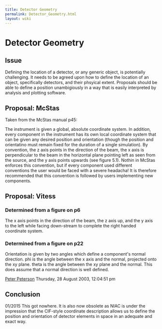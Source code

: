 ```yaml
---
title: Detector Geometry
permalink: Detector_Geometry.html
layout: wiki
---
```

Detector Geometry
=================

Issue
-----

Defining the location of a detector, or any generic object, is
potentially challenging. It needs to be agreed upon how to define the
location of an object, specifically detectors, and their phsyical
extent. Proposals should be able to define a position unambigiously in a
way that is easily interpreted by analysis and plotting software.

Proposal: McStas
----------------

Taken from the McStas manual p45:

The instrument is given a global, absolute coordinate system. In
addition, every component in the instrument has its own local coordinate
system that can be given any desired position and orientation (though
the position and orientatino must remain fixed for the duration of a
single simulation). By convention, the z axis points in the direction of
the beam, the x axis is perpendicular to the beam in the horizontal
plane pointing left as seen from the source, and the y axis points
upwards (see figure 5.1). Nothin in McStas enforces this convention, but
if every component used different conventions the user would be faced
with a severe headacha! It is therefore recommended that this convention
is followed by users implementing new components.

Proposal: Vitess
----------------

### Determined from a figure on p6

The x axis points in the direction of the beam, the z axis up, and the y
axis to the left while facing down-stream to complete the right handed
coordinate system.

### Determined from a figure on p22

Orientation is given by two angles which define a component's normal
direction. phi is the angle between the x axis and the normal, projected
onto the xy plane. theta is the angle between the xy plane and the
normal. This does assume that a normal direction is well defined.

[Peter Peterson](User%3APfpeterson.html "wikilink") Thursday, 28 August 2003,
12:04:51 pm

Conclusion
----------

01/2015 This got nowhere. It is also now obsolete as NIAC is under the
impression that the CIF-style coordinate description allows us to define
the position and orientation of detector elements in space in an
adequate and exact way.
